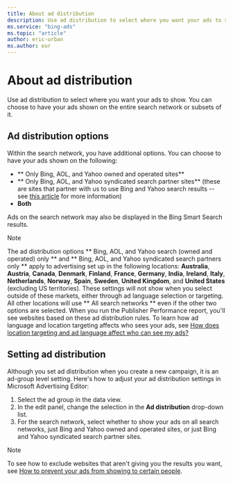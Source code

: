 ```yaml
---
title: About ad distribution
description: Use ad distribution to select where you want your ads to show. You can choose to have your ads shown on the entire Microsoft Search Network or subsets of it.
ms.service: "bing-ads"
ms.topic: "article"
author: eric-urban
ms.author: eur
---
```


# About ad distribution

Use ad distribution to select where you want your ads to show. You can choose to have your ads shown on the entire search network or subsets of it.

## Ad distribution options

Within the search network, you have additional options. You can choose to have your ads shown on the following:

- **        Only Bing, AOL, and Yahoo owned and operated sites**
- **        Only Bing, AOL, and Yahoo syndicated search partner sites**  (these are sites that partner with us to use Bing and Yahoo search results -- see [this article](https://go.microsoft.com/fwlink?LinkId=398369) for more information)
- **Both**

Ads on the search network may also be displayed in the Bing Smart Search results.

> [!NOTE]
> The ad distribution options **        Bing, AOL, and Yahoo search (owned and operated) only      ** and **        Bing, AOL, and Yahoo syndicated search partners only      ** apply to advertising set up in the following locations: **Australia**, **Austria**, **Canada**, **Denmark**, **Finland**, **France**, **Germany**, **India**, **Ireland**, **Italy**, **Netherlands**, **Norway**, **Spain**, **Sweden**, **United Kingdom**, and **United States** (excluding US territories). These settings will not show when you select outside of these markets, either through ad language selection or targeting. All other locations will use **        All search networks      ** even if the other two options are selected. When you run the Publisher Performance report, you'll see websites based on these ad distribution rules.      To learn how ad language and location targeting affects who sees your ads, see [How does location targeting and ad language affect who can see my ads?](./hlp_BAE_CONC_LocTargetAndLang.md)

## Setting ad distribution

Although you set ad distribution when you create a new campaign, it is an ad-group level setting. Here's how to adjust your ad distribution settings in Microsoft Advertising Editor:

1. Select the ad group in the data view.
1. In the edit panel, change the selection in the **Ad distribution** drop-down list.
1. For the search network, select whether to show your ads on all search networks, just Bing and Yahoo owned and operated sites, or just Bing and Yahoo syndicated search partner sites.

> [!NOTE]
> To see how to exclude websites that aren't giving you the results you want, see [How to prevent your ads from showing to certain people](./hlp_BAE_PROC_AddExclusions.md).



